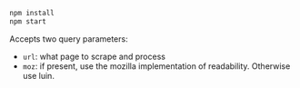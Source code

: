 ```sh
npm install
npm start
```

Accepts two query parameters:
* `url`: what page to scrape and process
* `moz`: if present, use the mozilla implementation of readability. Otherwise use luin.
